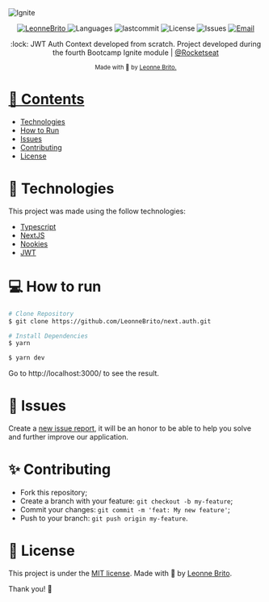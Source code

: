<img alt="Ignite" src="https://www.notion.so/image/https%3A%2F%2Fs3-us-west-2.amazonaws.com%2Fsecure.notion-static.com%2F2fbacb7a-e460-44a3-8fc5-e66f96dae148%2Fcover-reactjs.png?table=block&id=51e4099a-6e2f-4d4b-ae94-f9fe75bb769d&width=5120&userId=1b109781-8635-4162-80d6-714377721793&cache=v2" />

<p align="center">
   <a href="https://www.linkedin.com/in/leonne-sousa-brito/">
      <img alt="LeonneBrito" src="https://img.shields.io/badge/-LeonneBrito-5965e0?style=flat&logo=Linkedin&logoColor=white" />
   </a>
  <img alt="Languages" src="https://img.shields.io/github/languages/count/LeonneBrito/next.auth?color=%235963C5" />
  <img alt="lastcommit" src="https://img.shields.io/github/last-commit/LeonneBrito/next.auth?color=%235761C3" />
  <img alt="License" src="https://img.shields.io/github/license/LeonneBrito/next.auth?color=%235E69D7" />
  <img alt="Issues" src="https://img.shields.io/github/issues/LeonneBrito/next.auth?color=%235965E0">
  <a href="mailto:britoleonne@gmail.com">
   <img alt="Email" src="https://img.shields.io/badge/-britoleonne%40gmail.com-%23525DCB" />
  </a>
</p>

<p align="center">
   :lock: JWT Auth Context developed from scratch. Project developed during the fourth Bootcamp Ignite module | <a href="https://github.com/Rocketseat">@Rocketseat</a>
</p>

<div align="center">
  <sub> Made with 💖 by
    <a href="https://github.com/LeonneBrito">Leonne Brito.
  </sub>
</div>

# 📌 Contents

* [Technologies](#rocket-technologies)
* [How to Run](#computer-how-to-run)
* [Issues](#bug-issues)
* [Contributing](#sparkles-issues)
* [License](#page_facing_up-license)


# :rocket: Technologies
This project was made using the follow technologies:

* [Typescript](https://www.typescriptlang.org/)
* [NextJS](https://nextjs.org/)
* [Nookies](https://github.com/maticzav/nookies)
* [JWT](https://jwt.io/)

# :computer: How to run

```bash
# Clone Repository
$ git clone https://github.com/LeonneBrito/next.auth.git
```

```bash
# Install Dependencies
$ yarn
```

```bash
$ yarn dev
```

Go to http://localhost:3000/ to see the result.

# :bug: Issues

Create a <a href="https://github.com/LeonneBrito/next.auth/issues">new issue report</a>, it will be an honor to be able to help you solve and further improve our application.

# :sparkles: Contributing

- Fork this repository;
- Create a branch with your feature: `git checkout -b my-feature`;
- Commit your changes: `git commit -m 'feat: My new feature'`;
- Push to your branch: `git push origin my-feature`.

# :page_facing_up: License

This project is under the [MIT license](./LICENSE).
Made with 💖 by [Leonne Brito](https://www.linkedin.com/in/leonne-sousa-brito/).

Thank you! 🌠
